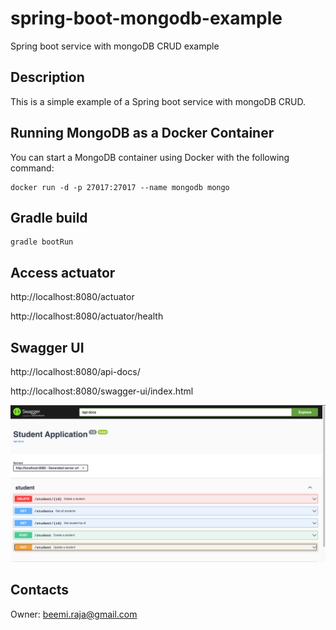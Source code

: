 # spring-boot-mongodb-example
Spring boot service with mongoDB CRUD example


## Description
This is a simple example of a Spring boot service with mongoDB CRUD.

## Running MongoDB as a Docker Container

You can start a MongoDB container using Docker with the following command:

```shell
docker run -d -p 27017:27017 --name mongodb mongo
```

## Gradle build

```shell
gradle bootRun
```

## Access actuator

http://localhost:8080/actuator

http://localhost:8080/actuator/health

## Swagger UI

http://localhost:8080/api-docs/

http://localhost:8080/swagger-ui/index.html

![Alt text](docs/img.png)

## Contacts
Owner: [beemi.raja@gmail.com](beemi.raja@gmail.com)